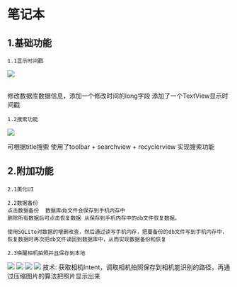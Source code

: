 笔记本
====
1.基础功能
---
	1.1显示时间戳
	
![](https://raw.githubusercontent.com/DerrickChanJL/DerrickChanJL.github.io/master/images/time.png)

<br>
修改数据库数据信息，添加一个修改时间的long字段
添加了一个TextView显示时间戳
	
	1.2搜索功能
![](https://raw.githubusercontent.com/DerrickChanJL/DerrickChanJL.github.io/master/images/search.jpg)
<br>
	
可根据title搜索
使用了toolbar + searchview + recyclerview 实现搜索功能
	
	
2.附加功能
----
	2.1美化UI

	2.2数据备份
	点击数据备份  数据库db文件会保存到手机内存中
	删除所有数据后可点击恢复数据 从保存到手机内存中的db文件恢复数据。
	
	使用SQLite对数据的增删改查，然后通过读写手机内存，把要备份的db文件写到手机内存中，恢复数据时再次把db文件读回到数据库中，从而实现数据备份和恢复
	
	2.3唤醒相机拍照并且保存到本地
![](https://raw.githubusercontent.com/DerrickChanJL/DerrickChanJL.github.io/master/images/n1.png)
![](https://raw.githubusercontent.com/DerrickChanJL/DerrickChanJL.github.io/master/images/n2.png)
![](https://raw.githubusercontent.com/DerrickChanJL/DerrickChanJL.github.io/master/archives/n3.png)
![](https://raw.githubusercontent.com/DerrickChanJL/DerrickChanJL.github.io/master/archives/n4.png)
	技术: 获取相机Intent，调取相机拍照保存到相机能识别的路径，再通过压缩图片的算法把照片显示出来
